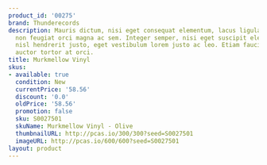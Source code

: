 ```yaml
---
product_id: '00275'
brand: Thunderecords
description: Mauris dictum, nisi eget consequat elementum, lacus ligula molestie metus,
  non feugiat orci magna ac sem. Integer semper, nisi eget suscipit eleifend, erat
  nisl hendrerit justo, eget vestibulum lorem justo ac leo. Etiam faucibus. Vestibulum
  auctor tortor at orci.
title: Murkmellow Vinyl
skus:
- available: true
  condition: New
  currentPrice: '58.56'
  discount: '0.0'
  oldPrice: '58.56'
  promotion: false
  sku: S0027501
  skuName: Murkmellow Vinyl - Olive
  thumbnailURL: http://pcas.io/300/300?seed=S0027501
  imageURL: http://pcas.io/600/600?seed=S0027501
layout: product
---
```

